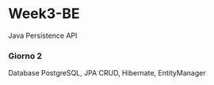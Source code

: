 # Week3-BE
Java Persistence API

### Giorno 2
Database PostgreSQL, JPA CRUD, Hibernate, EntityManager
